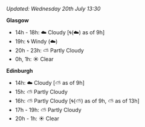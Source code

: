 *Updated: Wednesday 20th July 13:30*

**Glasgow**

* 14h - 18h: :cloud: Cloudy [:cyclone:(:cloud:) as of 9h]
* 19h: :cyclone: Windy (:cloud:)
* 20h - 23h: :partly_sunny: Partly Cloudy
* 0h, 1h: :sunny: Clear

**Edinburgh**

* 14h: :cloud: Cloudy [:partly_sunny: as of 9h]
* 15h: :partly_sunny: Partly Cloudy
* 16h: :partly_sunny: Partly Cloudy [:cyclone:(:partly_sunny:) as of 9h, :partly_sunny: as of 13h]
* 17h - 19h: :partly_sunny: Partly Cloudy
* 20h - 1h: :sunny: Clear
